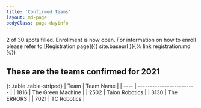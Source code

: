 ```yaml
---
title: 'Confirmed Teams'
layout: md-page
bodyClass: page-dayinfo
---
```


2 of 30 spots filled. Enrollment is now open.
For information on how to enroll please refer to
[Registration page]({{ site.baseurl }}{% link registration.md %})

## These are the teams confirmed for 2021

{: .table .table-striped}
| Team | Team Name |
| ---- | ------------------------ |
| 1816 | The Green Machine        |
| 2502 | Talon Robotics     |
| 3130 | The ERRORS               |
| 7021 | TC Robotics     |
